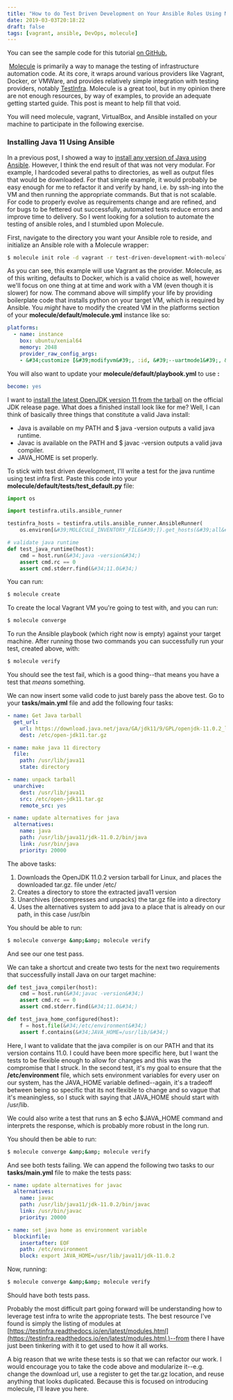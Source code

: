 ```yaml
---
title: "How to do Test Driven Development on Your Ansible Roles Using Molecule"
date: 2019-03-03T20:18:22
draft: false
tags: [vagrant, ansible, DevOps, molecule]
---
```


You can see the sample code for this tutorial [on GitHub.](https://github.com/nfisher23/some-ansible-examples)

﻿ [Molecule](https://molecule.readthedocs.io/en/latest/) is primarily a way to manage the testing of infrastructure automation code. At its core, it wraps around various providers like Vagrant, Docker, or VMWare, and provides relatively simple integration with testing providers, notably [TestInfra](https://testinfra.readthedocs.io/en/latest/). Molecule is a great tool, but in my opinion there are not enough resources, by way of examples, to provide an adequate getting started guide. This post is meant to help fill that void.

You will need molecule, vagrant, VirtualBox, and Ansible installed on your machine to participate in the following exercise.

### Installing Java 11 Using Ansible

In a previous post, I showed a way to [install any version of Java using Ansible](https://nickolasfisher.com/blog/How-to-Provision-a-Server-with-Java-using-Ansible). However, I think the end result of that was not very modular. For example, I hardcoded several paths to directories, as well as output files that would be downloaded. For that simple example, it would probably be easy enough for me to refactor it and verify by hand, i.e. by ssh-ing into the VM and then running the appropriate commands. But that is not scalable. For code to properly evolve as requirements change and are refined, and for bugs to be fettered out successfully, automated tests reduce errors and improve time to delivery. So I went looking for a solution to automate the testing of ansible roles, and I stumbled upon Molecule.

First, navigate to the directory you want your Ansible role to reside, and initialize an Ansible role with a Molecule wrapper:

```bash
$ molecule init role -d vagrant -r test-driven-development-with-molecule
```

As you can see, this example will use Vagrant as the provider. Molecule, as of this writing, defaults to Docker, which is a valid choice as well, however we&#39;ll focus on one thing at at time and work with a VM (even though it is slower) for now. The command above will simplify your life by providing boilerplate code that installs python on your target VM, which is required by Ansible. You _might_ have to modify the created VM in the platforms section of your **molecule/default/molecule.yml** instance like so:

```yaml
platforms:
  - name: instance
    box: ubuntu/xenial64
    memory: 2048
    provider_raw_config_args:
    - &#34;customize [&#39;modifyvm&#39;, :id, &#39;--uartmode1&#39;, &#39;disconnected&#39;]&#34;

```

You will also want to update your **molecule/default/playbook.yml** to use **:**

```yaml
become: yes

```

I want to [install the latest OpenJDK version 11 from the tarball](https://jdk.java.net/11/) on the official JDK release page. What does a finished install look like for me? Well, I can think of basically three things that constitute a valid Java install:

- Java is available on my PATH and $ java -version outputs a valid java runtime.
- Javac is available on the PATH and ﻿$ javac -version ﻿outputs a valid java compiler.
- JAVA\_HOME is set properly.

To stick with test driven development, I&#39;ll write a test for the java runtime using test infra first. Paste this code into your **molecule/default/tests/test\_default.py** file:

```python
import os

import testinfra.utils.ansible_runner

testinfra_hosts = testinfra.utils.ansible_runner.AnsibleRunner(
    os.environ[&#39;MOLECULE_INVENTORY_FILE&#39;]).get_hosts(&#39;all&#39;)

# validate java runtime
def test_java_runtime(host):
    cmd = host.run(&#34;java -version&#34;)
    assert cmd.rc == 0
    assert cmd.stderr.find(&#34;11.0&#34;)
```

You can run:

```bash
$ molecule create
```

To create the local Vagrant VM you&#39;re going to test with, and you can run:

```bash
$ molecule converge
```

To run the Ansible playbook (which right now is empty) against your target machine. After running those two commands you can successfully run your test, created above, with:

```bash
$ molecule verify

```

You should see the test fail, which is a good thing--that means you have a test that _means_ something.

We can now insert some valid code to just barely pass the above test. Go to your **tasks/main.yml** file and add the following four tasks:

```yaml
- name: Get Java tarball
  get_url:
    url: https://download.java.net/java/GA/jdk11/9/GPL/openjdk-11.0.2_linux-x64_bin.tar.gz
    dest: /etc/open-jdk11.tar.gz

- name: make java 11 directory
  file:
    path: /usr/lib/java11
    state: directory

- name: unpack tarball
  unarchive:
    dest: /usr/lib/java11
    src: /etc/open-jdk11.tar.gz
    remote_src: yes

- name: update alternatives for java
  alternatives:
    name: java
    path: /usr/lib/java11/jdk-11.0.2/bin/java
    link: /usr/bin/java
    priority: 20000

```

The above tasks:

1. Downloads the OpenJDK 11.0.2 version tarball for Linux, and places the downloaded tar.gz. file under /etc/
2. Creates a directory to store the extracted java11 version
3. Unarchives (decompresses and unpacks) the tar.gz file into a directory
4. Uses the alternatives system to add java to a place that is already on our path, in this case /usr/bin

You should be able to run:

```bash
$ molecule converge &amp;&amp; molecule verify
```

And see our one test pass.

We can take a shortcut and create two tests for the next two requirements that successfully install Java on our target machine:

```python
def test_java_compiler(host):
    cmd = host.run(&#34;javac -version&#34;)
    assert cmd.rc == 0
    assert cmd.stderr.find(&#34;11.0&#34;)

def test_java_home_configured(host):
    f = host.file(&#34;/etc/environment&#34;)
    assert f.contains(&#34;JAVA_HOME=/usr/lib/&#34;)

```

Here, I want to validate that the java compiler is on our PATH and that its version contains 11.0. I could have been more specific here, but I want the tests to be flexible enough to allow for changes and this was the compromise that I struck. In the second test, it&#39;s my goal to ensure that the **/etc/environment** file, which sets environment variables for every user on our system, has the JAVA\_HOME variable defined--again, it&#39;s a tradeoff between being so specific that its not flexible to change and so vague that it&#39;s meaningless, so I stuck with saying that JAVA\_HOME should start with /usr/lib.

We could also write a test that runs an ﻿$ echo $JAVA\_HOME command and interprets the response, which is probably more robust in the long run.

You should then be able to run:

```bash
$ molecule converge &amp;&amp; molecule verify
```

And see both tests failing. We can append the following two tasks to our **tasks/main.yml** file to make the tests pass:

```yaml
- name: update alternatives for javac
  alternatives:
    name: javac
    path: /usr/lib/java11/jdk-11.0.2/bin/javac
    link: /usr/bin/javac
    priority: 20000

- name: set java home as environment variable
  blockinfile:
    insertafter: EOF
    path: /etc/environment
    block: export JAVA_HOME=/usr/lib/java11/jdk-11.0.2

```

Now, running:

```bash
$ molecule converge &amp;&amp; molecule verify
```

Should have both tests pass.

Probably the most difficult part going forward will be understanding how to leverage test infra to write the appropriate tests. The best resource I&#39;ve found is simply the listing of modules at [https://testinfra.readthedocs.io/en/latest/modules.html](https://testinfra.readthedocs.io/en/latest/modules.html,)--from there I have just been tinkering with it to get used to how it all works.

A big reason that we write these tests is so that we can refactor our work. I would encourage you to take the code above and modularize it--e.g. change the download url, use a register to get the tar.gz location, and reuse anything that looks duplicated. Because this is focused on introducing molecule, I&#39;ll leave you here.
